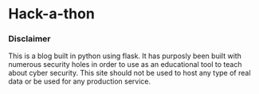 # Hack-a-thon

### Disclaimer

This is a blog built in python using flask.  It has purposly been built with numerous security holes in order to use
as an educational tool to teach about cyber security. This site should not be used to host any type of real data or be used for any production service.
